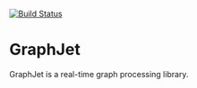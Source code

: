 [![Build Status](https://secure.travis-ci.com/twitter/GraphJet.png?branch=master)](http://travis-ci.com/twitter/GraphJet?branch=master)

# GraphJet
GraphJet is a real-time graph processing library.
